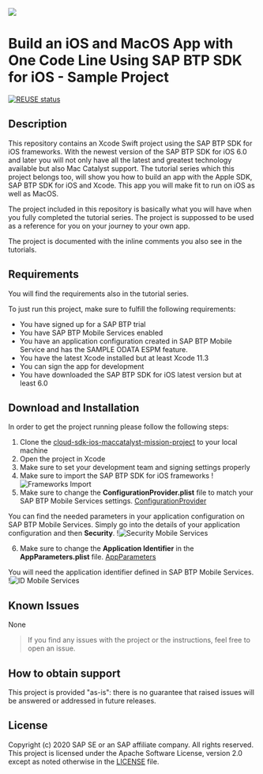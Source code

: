 ![](https://img.shields.io/badge/STATUS-NOT%20CURRENTLY%20MAINTAINED-red.svg?longCache=true&style=flat)

# Build an iOS and MacOS App with One Code Line Using SAP BTP SDK for iOS - Sample Project

[![REUSE status](https://api.reuse.software/badge/github.com/SAP-samples/cloud-sdk-ios-maccatalyst-mission-project)](https://api.reuse.software/info/github.com/SAP-samples/cloud-sdk-ios-maccatalyst-mission-project)

## Description
This repository contains an Xcode Swift project using the SAP BTP SDK for iOS frameworks. With the newest version of the SAP BTP SDK for iOS 6.0 and later you will not only have all the latest and greatest technology available but also Mac Catalyst support. The tutorial series which this project belongs too, will show you how to build an app with the Apple SDK, SAP BTP SDK for iOS and Xcode. This app you will make fit to run on iOS as well as MacOS.

The project included in this repository is basically what you will have when you fully completed the tutorial series. The project is suppossed to be used as a reference for you on your journey to your own app.

The project is documented with the inline comments you also see in the tutorials.

## Requirements
You will find the requirements also in the tutorial series.

To just run this project, make sure to fulfill the following requirements:
- You have signed up for a SAP BTP trial
- You have SAP BTP Mobile Services enabled
- You have an application configuration created in SAP BTP Mobile Service and has the SAMPLE ODATA ESPM feature.
- You have the latest Xcode installed but at least Xcode 11.3
- You can sign the app for development
- You have downloaded the SAP BTP SDK for iOS latest version but at least 6.0

## Download and Installation
In order to get the project running please follow the following steps:

1. Clone the [cloud-sdk-ios-maccatalyst-mission-project](https://github.com/SAP-samples/cloud-sdk-ios-maccatalyst-mission-project) to your local machine
2. Open the project in Xcode
3. Make sure to set your development team and signing settings properly
4. Make sure to import the SAP BTP SDK for iOS frameworks
!![Frameworks Import](https://user-images.githubusercontent.com/9074514/81099982-97363a80-8ec0-11ea-965e-3cd4fac316ae.png)
5. Make sure to change the **ConfigurationProvider.plist** file to match your SAP BTP Mobile Services settings.
[ConfigurationProvider](https://user-images.githubusercontent.com/9074514/81100142-dfedf380-8ec0-11ea-802e-f4268e432ef8.png)

You can find the needed parameters in your application configuration on SAP BTP Mobile Services. Simply go into the details of your application configuration and then **Security**.
!![Security Mobile Services](https://user-images.githubusercontent.com/9074514/81100650-ba151e80-8ec1-11ea-9500-3c6a1757fdf6.png)

6. Make sure to change the **Application Identifier** in the **AppParameters.plist** file.
[AppParameters](https://user-images.githubusercontent.com/9074514/81100149-e2504d80-8ec0-11ea-97ad-8d01bfb0d172.png)

You will need the application identifier defined in SAP BTP Mobile Services.
!![ID Mobile Services](https://user-images.githubusercontent.com/9074514/81100979-3dcf0b00-8ec2-11ea-9c3e-bbca4fbc2c3a.png)

## Known Issues
None

> If you find any issues with the project or the instructions, feel free to open an issue.

## How to obtain support
This project is provided "as-is": there is no guarantee that raised issues will be answered or addressed in future releases.

## License
Copyright (c) 2020 SAP SE or an SAP affiliate company. All rights reserved. This project is licensed under the Apache Software License, version 2.0 except as noted otherwise in the [LICENSE](https://github.com/SAP-samples/cloud-sdk-ios-maccatalyst-mission-project/tree/master/LICENSES) file.

